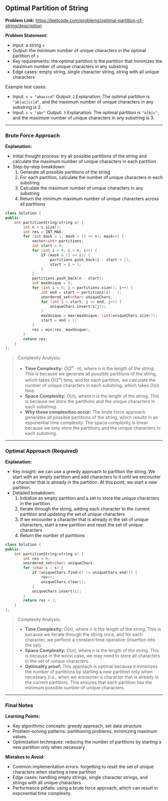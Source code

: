 ## Optimal Partition of String

**Problem Link:** https://leetcode.com/problems/optimal-partition-of-string/description

**Problem Statement:**
- Input: a string `s`
- Output: the minimum number of unique characters in the optimal partition of `s`
- Key requirements: the optimal partition is the partition that minimizes the maximum number of unique characters in any substring
- Edge cases: empty string, single character string, string with all unique characters

Example test cases:
- Input: `s = "abacccd"` Output: `2` Explanation: The optimal partition is `"ab|ac|cc|d"`, and the maximum number of unique characters in any substring is 2.
- Input: `s = "abc"` Output: `3` Explanation: The optimal partition is `"a|b|c"`, and the maximum number of unique characters in any substring is 3.

---

### Brute Force Approach

**Explanation:**
- Initial thought process: try all possible partitions of the string and calculate the maximum number of unique characters in each partition
- Step-by-step breakdown:
  1. Generate all possible partitions of the string
  2. For each partition, calculate the number of unique characters in each substring
  3. Calculate the maximum number of unique characters in any substring
  4. Return the minimum maximum number of unique characters across all partitions

```cpp
class Solution {
public:
    int partitionString(string s) {
        int n = s.size();
        int res = INT_MAX;
        for (int mask = 1; mask < (1 << n); mask++) {
            vector<int> partitions;
            int start = 0;
            for (int i = 0; i < n; i++) {
                if (mask & (1 << i)) {
                    partitions.push_back(i - start + 1);
                    start = i + 1;
                }
            }
            partitions.push_back(n - start);
            int maxUnique = 0;
            for (int i = 0; i < partitions.size(); i++) {
                int end = start + partitions[i] - 1;
                unordered_set<char> uniqueChars;
                for (int j = start; j <= end; j++) {
                    uniqueChars.insert(s[j]);
                }
                maxUnique = max(maxUnique, (int)uniqueChars.size());
                start = end + 1;
            }
            res = min(res, maxUnique);
        }
        return res;
    }
};
```

> Complexity Analysis:
> - **Time Complexity:** $O(2^n \cdot n)$, where $n$ is the length of the string. This is because we generate all possible partitions of the string, which takes $O(2^n)$ time, and for each partition, we calculate the number of unique characters in each substring, which takes $O(n)$ time.
> - **Space Complexity:** $O(n)$, where $n$ is the length of the string. This is because we store the partitions and the unique characters in each substring.
> - **Why these complexities occur:** The brute force approach generates all possible partitions of the string, which results in an exponential time complexity. The space complexity is linear because we only store the partitions and the unique characters in each substring.

---

### Optimal Approach (Required)

**Explanation:**
- Key insight: we can use a greedy approach to partition the string. We start with an empty partition and add characters to it until we encounter a character that is already in the partition. At this point, we start a new partition.
- Detailed breakdown:
  1. Initialize an empty partition and a set to store the unique characters in the partition
  2. Iterate through the string, adding each character to the current partition and updating the set of unique characters
  3. If we encounter a character that is already in the set of unique characters, start a new partition and reset the set of unique characters
  4. Return the number of partitions

```cpp
class Solution {
public:
    int partitionString(string s) {
        int res = 0;
        unordered_set<char> uniqueChars;
        for (char c : s) {
            if (uniqueChars.find(c) != uniqueChars.end()) {
                res++;
                uniqueChars.clear();
            }
            uniqueChars.insert(c);
        }
        return res + 1;
    }
};
```

> Complexity Analysis:
> - **Time Complexity:** $O(n)$, where $n$ is the length of the string. This is because we iterate through the string once, and for each character, we perform a constant-time operation (insertion into the set).
> - **Space Complexity:** $O(n)$, where $n$ is the length of the string. This is because in the worst case, we may need to store all characters in the set of unique characters.
> - **Optimality proof:** This approach is optimal because it minimizes the number of partitions by starting a new partition only when necessary (i.e., when we encounter a character that is already in the current partition). This ensures that each partition has the minimum possible number of unique characters.

---

### Final Notes

**Learning Points:**
- Key algorithmic concepts: greedy approach, set data structure
- Problem-solving patterns: partitioning problems, minimizing maximum values
- Optimization techniques: reducing the number of partitions by starting a new partition only when necessary

**Mistakes to Avoid:**
- Common implementation errors: forgetting to reset the set of unique characters when starting a new partition
- Edge cases: handling empty strings, single character strings, and strings with all unique characters
- Performance pitfalls: using a brute force approach, which can result in exponential time complexity.